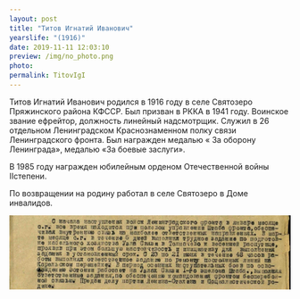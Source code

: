 ```yaml
---
layout: post
title: "Титов Игнатий Иванович"
yearslife: "(1916)"
date: 2019-11-11 12:03:10
preview: /img/no_photo.png
photo:
permalink: TitovIgI
---
```


Титов Игнатий Иванович родился в 1916 году в селе Святозеро Пряжинского района КФССР. Был призван в РККА в 1941 году. Воинское звание ефрейтор, должность линейный надсмотрщик. Служил в 26 отдельном Ленинградском Краснознаменном полку связи Ленинградского фронта. Был награжден медалью « За оборону Ленинграда», медалью «За боевые заслуги».

В 1985 году награжден юбилейным орденом Отечественной войны IIстепени.

По возвращении на родину работал в селе Святозеро в Доме инвалидов.

[<img src="/img/TitovIgI1.jpg#thumbnail" alt="" title="">](/img/TitovIgI1.jpg)